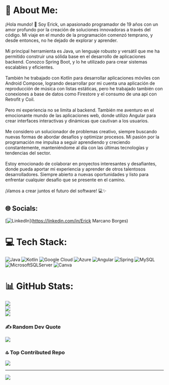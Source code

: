 # 💫 About Me:
¡Hola mundo! 👋 Soy Erick, un apasionado programador de 19 años con un amor profundo por la creación de soluciones innovadoras a través del código. Mi viaje en el mundo de la programación comenzó temprano, y desde entonces, no he dejado de explorar y aprender.<br><br>Mi principal herramienta es Java, un lenguaje robusto y versátil que me ha permitido construir una sólida base en el desarrollo de aplicaciones backend. Conozco Spring Boot, y lo he utilizado para crear sistemas escalables y eficientes.<br><br>También he trabajado con Kotlin para desarrollar aplicaciones móviles con Android Compose, logrando desarrollar por mi cuenta una aplicación de reproducción de música con listas estáticas, pero he trabajado también con conexiones a base de datos como Firestore y el consumo de una api con Retrofit y Coil.<br><br>Pero mi experiencia no se limita al backend. También me aventuro en el emocionante mundo de las aplicaciones web, donde utilizo Angular para crear interfaces interactivas y dinámicas que cautivan a los usuarios.<br><br>Me considero un solucionador de problemas creativo, siempre buscando nuevas formas de abordar desafíos y optimizar procesos. Mi pasión por la programación me impulsa a seguir aprendiendo y creciendo constantemente, manteniéndome al día con las últimas tecnologías y tendencias del sector.<br><br>Estoy emocionado de colaborar en proyectos interesantes y desafiantes, donde pueda aportar mi experiencia y aprender de otros talentosos desarrolladores. Siempre abierto a nuevas oportunidades y listo para enfrentar cualquier desafío que se presente en el camino.<br><br>¡Vamos a crear juntos el futuro del software! 💻✨


## 🌐 Socials:
[![LinkedIn](https://img.shields.io/badge/LinkedIn-%230077B5.svg?logo=linkedin&logoColor=white)](https://linkedin.com/in/Erick Marcano Borges) 

# 💻 Tech Stack:
![Java](https://img.shields.io/badge/java-%23ED8B00.svg?style=for-the-badge&logo=openjdk&logoColor=white) ![Kotlin](https://img.shields.io/badge/kotlin-%237F52FF.svg?style=for-the-badge&logo=kotlin&logoColor=white) ![Google Cloud](https://img.shields.io/badge/GoogleCloud-%234285F4.svg?style=for-the-badge&logo=google-cloud&logoColor=white) ![Azure](https://img.shields.io/badge/azure-%230072C6.svg?style=for-the-badge&logo=microsoftazure&logoColor=white) ![Angular](https://img.shields.io/badge/angular-%23DD0031.svg?style=for-the-badge&logo=angular&logoColor=white) ![Spring](https://img.shields.io/badge/spring-%236DB33F.svg?style=for-the-badge&logo=spring&logoColor=white) ![MySQL](https://img.shields.io/badge/mysql-%2300000f.svg?style=for-the-badge&logo=mysql&logoColor=white) ![MicrosoftSQLServer](https://img.shields.io/badge/Microsoft%20SQL%20Server-CC2927?style=for-the-badge&logo=microsoft%20sql%20server&logoColor=white) ![Canva](https://img.shields.io/badge/Canva-%2300C4CC.svg?style=for-the-badge&logo=Canva&logoColor=white)
# 📊 GitHub Stats:
![](https://github-readme-stats.vercel.app/api?username=igluowo&theme=maroongold&hide_border=false&include_all_commits=true&count_private=false)<br/>
![](https://github-readme-streak-stats.herokuapp.com/?user=igluowo&theme=maroongold&hide_border=false)<br/>
![](https://github-readme-stats.vercel.app/api/top-langs/?username=igluowo&theme=maroongold&hide_border=false&include_all_commits=true&count_private=false&layout=compact)

### ✍️ Random Dev Quote
![](https://quotes-github-readme.vercel.app/api?type=horizontal&theme=gruvbox)

### 🔝 Top Contributed Repo
![](https://github-contributor-stats.vercel.app/api?username=igluowo&limit=5&theme=gruvbox&combine_all_yearly_contributions=true)

---
[![](https://visitcount.itsvg.in/api?id=igluowo&icon=0&color=7)](https://visitcount.itsvg.in)

<!-- Proudly created with GPRM ( https://gprm.itsvg.in ) -->
